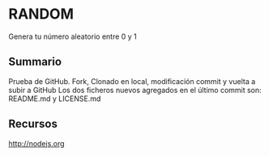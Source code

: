 RANDOM
======

Genera tu número aleatorio entre 0 y 1

Summario
--------

Prueba de GitHub. Fork, Clonado en local, modificación commit y vuelta a subir a GitHub
Los dos ficheros nuevos agregados en el último commit son: README.md y LICENSE.md


Recursos
--------

http://nodejs.org

